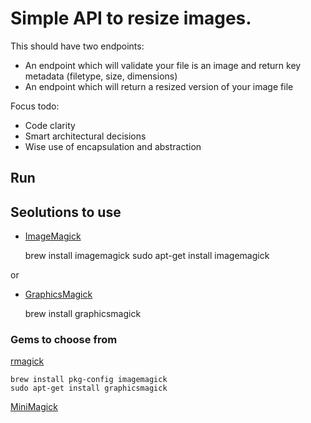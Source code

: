 # Simple API to resize images.

This should have two endpoints:

* An endpoint which will validate your file is an image and return key metadata (filetype, size, dimensions)
* An endpoint which will return a resized version of your image file

Focus todo:

* Code clarity
* Smart architectural decisions
* Wise use of encapsulation and abstraction

## Run

## Seolutions to use

* [ImageMagick](https://imagemagick.org/index.php)

    brew install imagemagick
    sudo apt-get install imagemagick

or

* [GraphicsMagick](http://www.graphicsmagick.org/)

    brew install graphicsmagick

### Gems to choose from

[rmagick](https://github.com/rmagick/rmagick)

    brew install pkg-config imagemagick
    sudo apt-get install graphicsmagick

[MiniMagick](https://github.com/minimagick/minimagick)

